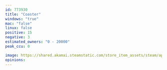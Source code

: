 ```yaml
---
id: 773930
title: "Coaster"
windows: "true"
mac: "false"
linux: false
positive: 15
negative: 3
estimated_owners: "0 - 20000"
peak_ccu: 0

image: https://shared.akamai.steamstatic.com/store_item_assets/steam/apps/773930/header.jpg?t=1516379066
opinions:
---
```

